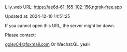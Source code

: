 Lily_web URL: https://ae6d-61-165-102-156.ngrok-free.app

Updated at: 2024-12-10 14:51:25

If you cannot open this URL, the server might be down.

Please contact: 

goley04@foxmail.com Or Wechat:GL_yeaH
